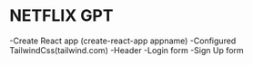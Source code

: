 # NETFLIX GPT


-Create React app (create-react-app appname)
-Configured TailwindCss(tailwind.com)
-Header
-Login form
-Sign Up form